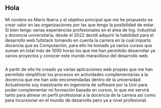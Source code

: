 ## Hola



Mi nombre es Mario Ibarra y el objetivo principal que me he propuesto es crear valor en las organizaciones por las que tengo la posibilidad de estar. Si bien tengo varias experiencias profesionales en el área de Ing. Industrial y docencia universitaria, desde el 2022 decidí adquirir la habilidad para el desarrollo web fullstack tomando en cuenta la carrera en la cual imparto docencia que es Computación, para ello he tomado ya varios cursos que suman en total más de 1000 horas los que me han permitido desarrollar ya varios proyectos y conocer este mundo maravilloso del desarrollo web. 
~~~
~~~
A partir de ello he creado ya varias aplicaciones web propias que me han permitido simplificar los procesos en actividades complementarias a la docencia que me han sido encomendadas dentro de la universidad. Actualmente soy maestrante en ingeniería de software por la Unir para poder complementar mi formación basada en cursos, lo que me servirá tanto para alinear mi perfil profesional a la docencia de la carrera así como para incursionar en el mundo de desarrollo pero ya a nivel profesional.

<!--
**maibarra0904/maibarra0904** is a ✨ _special_ ✨ repository because its `README.md` (this file) appears on your GitHub profile.

Here are some ideas to get you started:

- 🔭 I’m currently working on ...
- 🌱 I’m currently learning ...
- 👯 I’m looking to collaborate on ...
- 🤔 I’m looking for help with ...
- 💬 Ask me about ...
- 📫 How to reach me: ...
- 😄 Pronouns: ...
- ⚡ Fun fact: ...
-->
